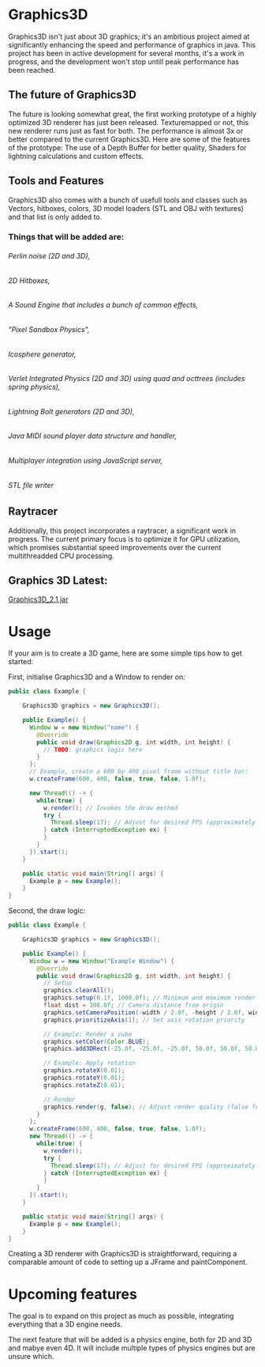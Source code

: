 # Graphics3D
Graphics3D isn't just about 3D graphics; it's an ambitious project aimed at significantly enhancing the speed and performance of graphics in java. This project has been in active development for several months, it's a work in progress, and the development won't stop untill peak performance has been reached.

## The future of Graphics3D
The future is looking somewhat great, the first working prototype of a highly optimized 3D renderer has just been released. Texturemapped or not, this new renderer runs just as fast for both. The performance is almost 3x or better compared to the current Graphics3D.
Here are some of the features of the prototype:
The use of a Depth Buffer for better quality,
Shaders for lightning calculations and custom effects.

## Tools and Features
Graphics3D also comes with a bunch of usefull tools and classes such as Vectors, hitboxes, colors, 3D model loaders (STL and OBJ with textures) and that list is only added to.

### Things that will be added are:
###### Perlin noise (2D and 3D),
###### 2D Hitboxes,
###### A Sound Engine that includes a bunch of common effects,
###### "Pixel Sandbox Physics",
###### Icosphere generator,
###### Verlet Integrated Physics (2D and 3D) using quad and octtrees (includes spring physics),
###### Lightning Bolt generators (2D and 3D),
###### Java MIDI sound player data structure and handler,
###### Multiplayer integration using JavaScript server,
###### STL file writer

## Raytracer
Additionally, this project incorporates a raytracer, a significant work in progress. The current primary focus is to optimize it for GPU utilization, which promises substantial speed improvements over the current multithreadded CPU processing.

## Graphics 3D Latest:
[Graphics3D_2.1.jar](https://github.com/GiveJavaAChance/Graphics3D-Raytracer/releases/tag/Graphics3D_2.1)

# Usage
If your aim is to create a 3D game, here are some simple tips how to get started:

First, initialise Graphics3D and a Window to render on:
```java
public class Example {

    Graphics3D graphics = new Graphics3D();

    public Example() {
      Window w = new Window("name") {
        @Override
        public void draw(Graphics2D g, int width, int height) {
          // TODO: graphics logic here
        }
      };
      // Example, create a 600 by 400 pixel frame without title bar:
      w.createFrame(600, 400, false, true, false, 1.0f);

      new Thread(() -> {
        while(true) {
          w.render(); // Invokes the draw method
          try {
            Thread.sleep(17); // Adjust for desired FPS (approximately 60fps)
          } catch (InterruptedException ex) {
          }
        }
      }).start();
    }

    public static void main(String[] args) {
      Example p = new Example();
    }
}
```

Second, the draw logic:
```java
public class Example {

    Graphics3D graphics = new Graphics3D();

    public Example() {
      Window w = new Window("Example Window") {
        @Override
        public void draw(Graphics2D g, int width, int height) {
          // Setup
          graphics.clearAll();
          graphics.setup(0.1f, 1000.0f); // Minimum and maximum render distance
          float dist = 100.0f; // Camera distance from origin
          graphics.setCameraPosition(-width / 2.0f, -height / 2.0f, width / 2.0f - dist, width / 2.0f, width, height);
          graphics.prioritizeAxis(1); // Set axis rotation priority

          // Example: Render a cube
          graphics.setColor(Color.BLUE);
          graphics.add3DRect(-25.0f, -25.0f, -25.0f, 50.0f, 50.0f, 50.0f, 1);

          // Example: Apply rotation
          graphics.rotateX(0.01);
          graphics.rotateY(0.01);
          graphics.rotateZ(0.01);

          // Render
          graphics.render(g, false); // Adjust render quality (false for recommended results)
        }
      };
      w.createFrame(600, 400, false, true, false, 1.0f);
      new Thread(() -> {
        while(true) {
          w.render();
          try {
            Thread.sleep(17); // Adjust for desired FPS (approximately 60fps)
          } catch (InterruptedException ex) {
          }
        }
      }).start();
    }

    public static void main(String[] args) {
      Example p = new Example();
    }
}
```
Creating a 3D renderer with Graphics3D is straightforward, requiring a comparable amount of code to setting up a JFrame and paintComponent.

# Upcoming features
The goal is to expand on this project as much as possible, integrating everything that a 3D engine needs.

The next feature that will be added is a physics engine, both for 2D and 3D and mabye even 4D. It will include multiple types of physics engines but are unsure which.
